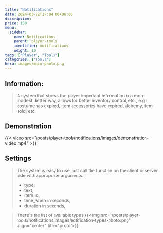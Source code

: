 ```yaml
---
title: "Notifications"
date: 2024-03-22T17:04:00+06:00
description: ---
price: 150
menu:
  sidebar:
    name: Notifications
    parent: player-tools
    identifier: notifications
    weight: 10
tags: ["Player", "Tools"]
categories: ["Tools"]
hero: images/main-photo.png
---
```



## Information:
> A system that shows the player important information in a more modest, better way, allows for better inventory control, etc., e.g.: costume has expired, item accessories have expired, alchemy, item sold, etc.
## Demonstration
{{< video src="/posts/player-tools/notifications/images/demonstration-video.mp4" >}}

## Settings
> The system is easy to use, just call the function on the client or server side with appropriate arguments:
>- type,
>- text,
>- item_id,
>- time_when in seconds,
>- duration in seconds,

> There's the list of available types
{{< img src="/posts/player-tools/notifications/images/notification-types-photo.png" align="center" title="proto">}}

